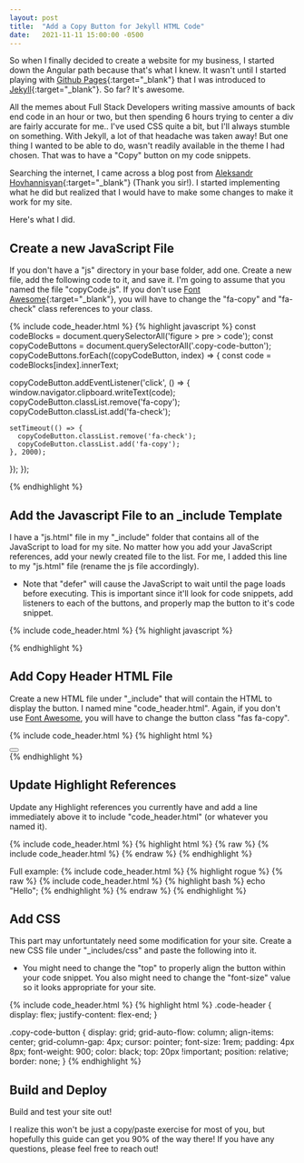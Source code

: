 ```yaml
---
layout: post
title:  "Add a Copy Button for Jekyll HTML Code"
date:   2021-11-11 15:00:00 -0500
---
```

So when I finally decided to create a website for my business, I started down the Angular path because that's what I knew.  It wasn't until I started playing with [Github Pages](https://pages.github.com/){:target="_blank"} that I was introduced to [Jekyll](https://jekyllrb.com/){:target="_blank"}.  So far?  It's awesome.

All the memes about Full Stack Developers writing massive amounts of back end code in an hour or two, but then spending 6 hours trying to center a div are fairly accurate for me..  I've used CSS quite a bit, but I'll always stumble on something.  With Jekyll, a lot of that headache was taken away!  But one thing I wanted to be able to do, wasn't readily available in the theme I had chosen.  That was to have a "Copy" button on my code snippets.

Searching the internet, I came across a blog post from [Aleksandr Hovhannisyan](https://www.aleksandrhovhannisyan.com/blog/how-to-add-a-copy-to-clipboard-button-to-your-jekyll-blog/){:target="_blank"} (Thank you sir!).  I started implementing what he did but realized that I would have to make some changes to make it work for my site.

Here's what I did.

## Create a new JavaScript File ##

If you don't have a "js" directory in your base folder, add one.  Create a new file, add the following code to it, and save it.  I'm going to assume that you named the file "copyCode.js".  If you don't use [Font Awesome](https://fontawesome.com/){:target="_blank"}, you will have to change the "fa-copy" and "fa-check" class references to your class.

{% include code_header.html %}
{% highlight javascript %}
const codeBlocks = document.querySelectorAll('figure > pre > code');
const copyCodeButtons = document.querySelectorAll('.copy-code-button');
copyCodeButtons.forEach((copyCodeButton, index) => {
  const code = codeBlocks[index].innerText;

  copyCodeButton.addEventListener('click', () => {
    window.navigator.clipboard.writeText(code);
    copyCodeButton.classList.remove('fa-copy');
    copyCodeButton.classList.add('fa-check');
 
    setTimeout(() => {
      copyCodeButton.classList.remove('fa-check');
      copyCodeButton.classList.add('fa-copy');
    }, 2000);
  });
});

{% endhighlight %}
<br />

## Add the Javascript File to an _include Template ##

I have a "js.html" file in my "_include" folder that contains all of the JavaScript to load for my site.  No matter how you add your JavaScript references, add your newly created file to the list.  For me, I added this line to my "js.html" file (rename the js file accordingly).

* Note that "defer" will cause the JavaScript to wait until the page loads before executing.  This is important since it'll look for code snippets, add listeners to each of the buttons, and properly map the button to it's code snippet.

{% include code_header.html %}
{% highlight javascript %}
<script src="{{ "/js/copyCode.js" | prepend: site.baseurl }}" defer></script>
{% endhighlight %}
<br />

## Add Copy Header HTML File ##

Create a new HTML file under "_include" that will contain the HTML to display the button.  I named mine "code_header.html".  Again, if you don't use [Font Awesome](https://fontawesome.com/), you will have to change the button class "fas fa-copy". 

{% include code_header.html %}
{% highlight html %}
<div class="code-header">
  <button class="copy-code-button fas fa-copy" aria-label="Copy code to clipboard"></button>
</div>
{% endhighlight %}
<br />


## Update Highlight References ##

Update any Highlight references you currently have and add a line immediately above it to include "code_header.html" (or whatever you named it). 

{% include code_header.html %}
{% highlight html %}
{% raw %}
{% include code_header.html %}
{% endraw %}
{% endhighlight %}
<br />

Full example:
{% include code_header.html %}
{% highlight rogue %}
{% raw %}
{% include code_header.html %}
{% highlight bash %}
echo "Hello";
{% endhighlight %}
{% endraw %}
{% endhighlight %}
<br />
## Add CSS ##

This part may unfortuntately need some modification for your site.  Create a new CSS file under "_includes/css" and paste the following into it.  

* You might need to change the "top" to properly align the button within your code snippet.  You also might need to change the "font-size" value so it looks appropriate for your site.  

{% include code_header.html %}
{% highlight html %}
.code-header {
    display: flex;
    justify-content: flex-end;
  }
  
.copy-code-button {
    display: grid;
    grid-auto-flow: column;
    align-items: center;
    grid-column-gap: 4px;
    cursor: pointer;
    font-size: 1rem;
    padding: 4px 8px;
    font-weight: 900;
    color: black;
    top: 20px !important;
    position: relative;
    border: none;
}
{% endhighlight %}
<br />

## Build and Deploy ##

Build and test your site out!

I realize this won't be just a copy/paste exercise for most of you, but hopefully this guide can get you 90% of the way there!  If you have any questions, please feel free to reach out!